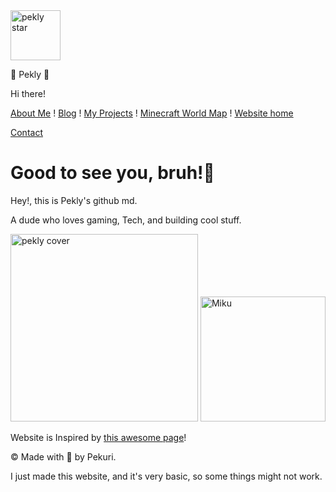 <img src="https://pekly.neocities.org/profileimage.jpg" alt="pekly star" width="80"/>

🌟 Pekly 🌟

Hi there!

[About Me](https://pekly.neocities.org/about-me) ! [Blog](https://pekly.neocities.org/blog) ! [My Projects](https://pekly.neocities.org/projects) ! [Minecraft World Map](https://pekly.neocities.org/world-map) ! [Website home](https://pekly.neocities.org)

[Contact](mailto:oodhuu57@gmail.com)

Good to see you, bruh!🧱
========================

Hey!, this is Pekly's github md.

A dude who loves gaming, Tech, and building cool stuff.


<img src="https://pekly.neocities.org/myserver.jpg" alt="pekly cover" width="300"/>


<img src="https://0oxo0.neocities.org/mmd.gif" alt="Miku" width="200"/>

Website is Inspired by [this awesome page](https://0oxo0.neocities.org)!

© Made with 💙 by Pekuri.

I just made this website, and it's very basic, so some things might not work.
